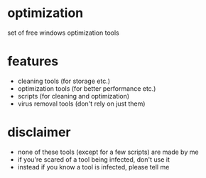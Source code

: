 # optimization
set of free windows optimization tools

# features
- cleaning tools (for storage etc.)
- optimization tools (for better performance etc.)
- scripts (for cleaning and optimization)
- virus removal tools (don't rely on just them)

# disclaimer
- none of these tools (except for a few scripts) are made by me
- if you're scared of a tool being infected, don't use it
- instead if you know a tool is infected, please tell me
